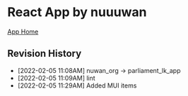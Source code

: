 # React App by nuuuwan

[App Home](https://nuuuwan.github.io/parliament_lk_app)

## Revision History
  *  [2022-02-05 11:08AM] nuwan_org -> parliament_lk_app
  *  [2022-02-05 11:09AM] lint
  *  [2022-02-05 11:29AM] Added MUI items
